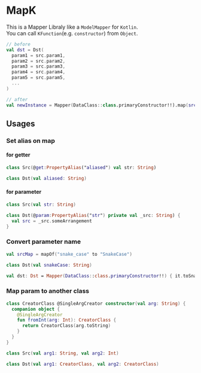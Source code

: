 MapK
====
This is a Mapper Libraly like a `ModelMapper` for `Kotlin`.  
You can call `KFunction`(e.g. `constructor`) from `Object`.

```kotlin
// before
val dst = Dst(
  param1 = src.param1,
  param2 = src.param2,
  param3 = src.param3,
  param4 = src.param4,
  param5 = src.param5,
  ...
)

// after
val newInstance = Mapper(DataClass::class.primaryConstructor!!).map(src)
```

## Usages
### Set alias on map
#### for getter
```kotlin
class Src(@get:PropertyAlias("aliased") val str: String)

class Dst(val aliased: String)
```

#### for parameter
```kotlin
class Src(val str: String)

class Dst(@param:PropertyAlias("str") private val _src: String) {
  val src = _src.someArrangement
}
```

### Convert parameter name
```kotlin
val srcMap = mapOf("snake_case" to "SnakeCase")

class Dst(val snakeCase: String)

val dst: Dst = Mapper(DataClass::class.primaryConstructor!!) { it.toSnakeCase }.map(src)
```

### Map param to another class

```kotlin
class CreatorClass @SingleArgCreator constructor(val arg: String) {
  companion object {
    @SingleArgCreator
    fun fromInt(arg: Int): CreatorClass {
      return CreatorClass(arg.toString)
    }
  }
}

class Src(val arg1: String, val arg2: Int)

class Dst(val arg1: CreatorClass, val arg2: CreatorClass)
```

